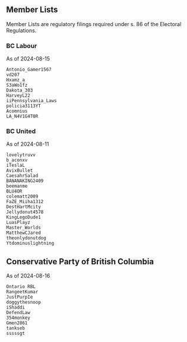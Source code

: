 ## Member Lists

Member Lists are regulatory filings required under s. 86 of the Electoral Regulations.

### BC Labour

As of 2024-08-15

```
Antonio_Gamer1567
vd207
Hxamz_a
S3aWo1fz
Dakota_303
HarveyL22
iiPennsylvania_Laws
policia3113YT
Acomnius
LA_N4V1G4T0R
```

### BC United

As of 2024-08-11

```
lovelytruvv
b_aconxv
iTeslaL
AvixBullet
CaesahrSalad
BANANAKING2409
beemanme
BLU4OR
colematt2009
FaZE_Miiha1312
DestHartMcity
Jellydonut4578
KingLegoDude1
LuasPlayz
Master_Worlds
MatthewCJared
theonlydonutdog
Ytdominuslightning
```

## Conservative Party of British Columbia

As of 2024-08-16

```
Ontario RBL
RangeetKumar
JustPurpIe
doggythesnoop
iShaddi
DefendLaw
354monkey
Gmen2861
tankseb
sssssgt
```
